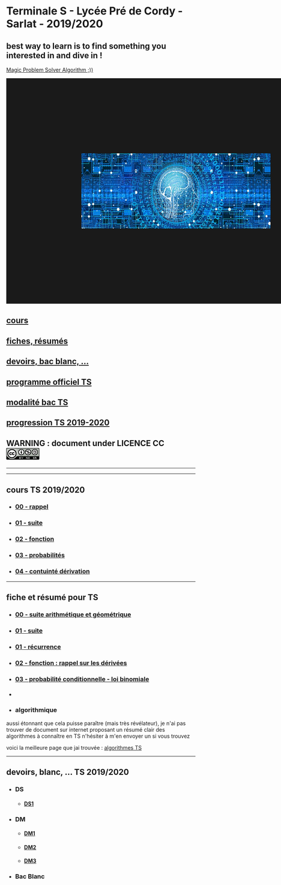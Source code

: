 # Terminale S - Lycée Pré de Cordy - Sarlat - 2019/2020

best way to learn is to find something you interested in and dive in !
-------------------------------------------------------------------------------------------------------
[Magic Problem Solver Algorithm ;))](https://proftomcrick.com/2011/04/26/feynman-problem-solving-algorithm/)

<a href="https://youtu.be/hB6bfw622fo" target="_blank"><img src="https://github.com/Math13Net/TS/blob/master/math_ts.jpg" alt="Math TS" width="600" height="200" border="200" /></a>

## [cours](#cours)

## [fiches, résumés](#resume)

## [devoirs,  bac blanc, ...](#devoir)

## [programme officiel TS](https://cache.media.education.gouv.fr/file/special_8_men/98/4/mathematiques_S_195984.pdf)

## [modalité bac TS](https://eduscol.education.fr/pid23233-cid58536/serie-s-a-partir-de-2013.html)

## [progression TS 2019-2020](https://github.com/Math13Net/TS/blob/master/Progression%20TS%202019%20-%202020.pdf)

## WARNING : document under LICENCE CC ![Licence CC](https://github.com/Math13Net/NSI-premiere/blob/master/licence%20CC.png)

------------------------------------------------------------------------------------------------
------------------------------------------------------------------------------------------------
## <a name="cours"></a> cours TS 2019/2020
* ### [00 - rappel](https://github.com/Math13Net/TS/blob/master/2018_TS_Cours_00.pdf)
* ### [01 - suite](https://github.com/Math13Net/TS/blob/master/2019_TS_Cours_01.pdf)
* ### [02 - fonction](https://github.com/Math13Net/TS1/blob/master/2019_TS_Cours_02.pdf)
* ### [03 - probabilités](https://github.com/Math13Net/TS1/blob/master/2019_TS_Cours_03.pdf)
* ### [04 - contuinté dérivation](https://github.com/Math13Net/TS1/blob/master/2019_TS_Cours_04.pdf)

---------------------------------------------------------------------------------------------------------------------------
## <a name="resume"></a> fiche et résumé pour TS
* ### [00 - suite arithmétique et géométrique](https://www.lyceedadultes.fr/sitepedagogique/documents/math/mathTermS/01_rappels_suites_algorithme/resume_suites.pdf)
* ### [01 - suite](https://www.lyceedadultes.fr/sitepedagogique/documents/math/mathTermS/02_raisonnement_recurrence_limite_suite/limites_suite_schema.pdf)
* ### [01 - récurrence](https://www.lyceedadultes.fr/sitepedagogique/documents/math/mathTermS/02_raisonnement_recurrence_limite_suite/resume_recurrence.pdf)
* ### [02 - fonction : rappel sur les dérivées](https://www.maths-france.fr/Terminale/TerminaleS/FichesCours/FormulesDerivees.pdf)
* ### [03 - probabilité conditionnelle - loi binomiale](https://www.lyceedadultes.fr/sitepedagogique/documents/math/mathTermS/10_proba_cond_loi_binomiale/Fiche_proba_conditionnelles_loi_binomiale.pdf)
* ###
* ### algorithmique
aussi étonnant que cela puisse paraître (mais très révélateur), je n'ai pas trouver de document sur internet
proposant un résumé clair des algorithmes à connaître en TS
n'hésiter à m'en envoyer un si vous trouvez

voici la meilleure page que jai trouvée : [algorithmes TS](https://www.lyceedadultes.fr/sitepedagogique/pages/algorithmes_ti.html)

---------------------------------------------------------------------------------------------------------------------------
## <a name="devoir"></a> devoirs, blanc, ... TS 2019/2020
* ### DS
  * #### [DS1](https://github.com/Math13Net/TS1/blob/master/2019_TS_DS_1.pdf)

* ### DM
  * #### [DM1](https://github.com/Math13Net/TS1/blob/master/2019_TS_DM_01_sujet.pdf)
  * #### [DM2](https://github.com/Math13Net/TS1/blob/master/2019_TS_DM_02.pdf)
  * #### [DM3](https://github.com/Math13Net/TS1/blob/master/2019_TS_DM_03.pdf)

* ### Bac Blanc




